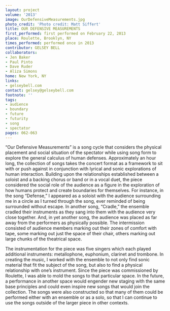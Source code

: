 ```yaml
---
layout: project
volume: '2013'
image: OurDefensiveMeasurements.jpg
photo_credit: 'Photo credit: Matt Siffert'
title: OUR DEFENSIVE MEASUREMENTS
first_performed: first performed on February 22, 2013
place: Roulette, Brooklyn, NY
times_performed: performed once in 2013
contributor: GELSEY BELL
collaborators:
- Jen Baker
- Paul Pinto
- Dave Ruder
- Aliza Simons
home: New York, NY
links:
- gelseybell.com
contact: gelsey@gelseybell.com
footnote: ''
tags:
- audience
- boundary
- future
- futurity
- song
- spectator
pages: 062-063
---
```


“Our Defensive Measurements” is a song cycle that considers the physical placement and social situation of the spectator while using song form to explore the general calculus of human defenses. Approximately an hour long, the collection of songs takes the concert format as a framework to sit with or push against in conjunction with lyrical and sonic explorations of human interaction. Building upon the relationships established between a soloist and a backing chorus or band or in a vocal duet, the piece considered the social role of the audience as a figure in the exploration of how humans protect and create boundaries for themselves. For instance, in the song “Defense,” I appeared as a soloist with the audience surrounding me in a circle as I turned through the song, ever reminded of being surrounded without escape. In another song, “Cradle,” the ensemble cradled their instruments as they sang into them with the audience very close together. And, in yet another song, the audience was placed as far away from the performers as physically possible. The intermission consisted of audience members marking out their zones of comfort with tape, some marking out just the space of their chair, others marking out large chunks of the theatrical space.

The instrumentation for the piece was five singers which each played additional instruments: metallophone, euphonium, clarinet and trombone. In creating the music, I worked with the ensemble to not only find sonic material that fit the subject of the song, but also to find a physical relationship with one’s instrument. Since the piece was commissioned by Roulette, I was able to mold the songs to that particular space. In the future, a performance in another space would engender new staging with the same base principles and could even inspire new songs that would join the collection. The songs were also constructed so that many of them could be performed either with an ensemble or as a solo, so that I can continue to use the songs outside of the larger piece in other contexts.
